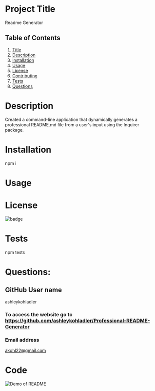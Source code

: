 

  # Project Title 
  Readme Generator

  ## Table of Contents
  1. [Title](#Title)
  2. [Description](#Description)
  3. [Installation](#Installation)
  4. [Usage](#Usage)
  5. [License](#License)
  6. [Contributing](#Contributing)
  7. [Tests](#Tests)
  8. [Questions](#Questions)


  # Description 
  Created a command-line application that dynamically generates a professional README.md file from a user's input using the Inquirer package.

  # Installation
  npm i

  # Usage
  

  # License
  ![badge](https://img.shields.io/badge/license-MIT-brightgreen)
  
  # Tests
  npm tests

  # Questions:
  ## GitHub User name 
  ashleykohladler
  ### To access the website go to https://github.com/ashleykohladler/Professional-README-Generator

  ### Email address 
  akohl22@gmail.com

  # Code
  ![Demo of README](./Develop/images/README.gif)
  
  